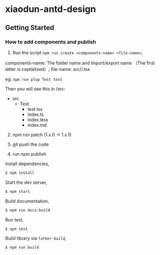 # xiaodun-antd-design

## Getting Started

### How to add components and publish

1. Run the script `npm run create <components-name> <file-name>`;

components-name: The folder name and import/export name （The first letter is capitalized）;
file-name: src/<components-name>/<file-name>.tsx

eg: `npm run plop Test test`

Then you will see this in /src:

- src
  - Test
    - test.tsx
    - index.ts
    - index.less
    - index.md

2. npm run patch (1.x.0 -> 1.x.1)

3. git push the code

4. run npm publish


Install dependencies,

```bash
$ npm install
```

Start the dev server,

```bash
$ npm start
```

Build documentation,

```bash
$ npm run docs:build
```

Run test,

```bash
$ npm test
```

Build library via `father-build`,

```bash
$ npm run build
```

